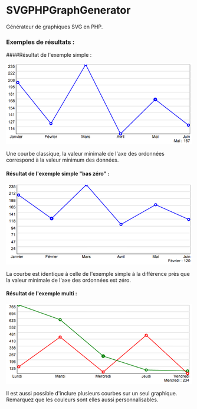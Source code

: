 SVGPHPGraphGenerator
====================

Générateur de graphiques SVG en PHP.

### Exemples de résultats :

####Résultat de l'exemple simple :

![alt t](https://github.com/MaxyFR/SVGPHPGraphGenerator/blob/master/screens/exempleSimple.png?raw=true)

Une courbe classique, la valeur minimale de l'axe des ordonnées correspond à la valeur minimum des données.

#### Résultat de l'exemple simple "bas zéro" :

![alt t](https://github.com/MaxyFR/SVGPHPGraphGenerator/blob/master/screens/exempleSimpleBasZero.png?raw=true)

La courbe est identique à celle de l'exemple simple à la différence près que la valeur minimale de l'axe des ordonnées est zéro.

#### Résultat de l'exemple multi :

![alt t](https://github.com/MaxyFR/SVGPHPGraphGenerator/blob/master/screens/exempleMulti.png?raw=true)

Il est aussi possible d'inclure plusieurs courbes sur un seul graphique. Remarquez que les couleurs sont elles aussi personnalisables.
